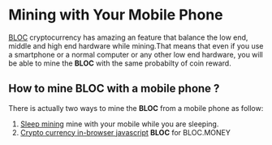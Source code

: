 # Mining with Your Mobile Phone

[BLOC](https://bloc.money) cryptocurrency has amazing an feature that balance the low end, middle and high end hardware while mining.That means that even if you use a smartphone or a normal computer or any other low end hardware, you will be able to mine the **BLOC** with the same probabilty of coin reward.

## How to mine BLOC with a mobile phone ?

There is actually two ways to mine the **BLOC** from a mobile phone as follow:

1. [Sleep mining](Sleep-Mining.md) mine with your mobile while you are sleeping.
2. [Crypto currency in-browser javascript](../mining/Mining-with-web-miner.md) **BLOC** for BLOC.MONEY